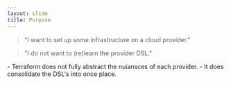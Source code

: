 ```yaml
---
layout: slide
title: Purpose
---
```


> "I want to set up some infrastructure on a cloud provider."

> "I do not want to (re)learn the provider DSL."

<aside markdown="1" class="notes">
- Terraform does not fully abstract the nuiansces of each provider.
- It does consolidate the DSL's into once place.
</aside>
